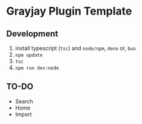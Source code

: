 # Grayjay Plugin Template

## Development

1. install typescript (`tsc`) and `node/npm`, `deno` or, `bun`
2. `npm update`
3. `tsc`
4. `npm run dev:node`

## TO-DO

- Search
- Home
- Import

